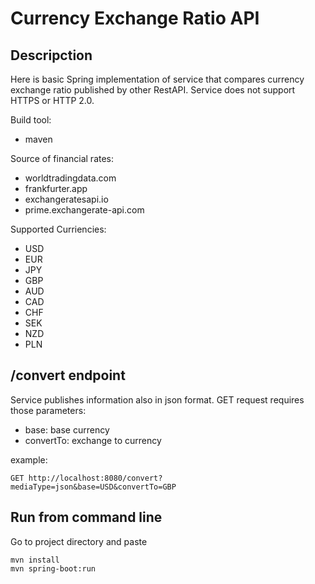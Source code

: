 # Currency Exchange Ratio API

## Descripction
Here is basic Spring implementation of service that compares currency exchange ratio published by other RestAPI. Service does not support HTTPS or HTTP 2.0.

Build tool:
- maven

Source of financial rates:
- worldtradingdata.com
- frankfurter.app
- exchangeratesapi.io
- prime.exchangerate-api.com

Supported Curriencies:
- USD
- EUR
- JPY
- GBP
- AUD
- CAD
- CHF
- SEK
- NZD
- PLN

## /convert endpoint

Service publishes information also in json format. GET request requires those parameters:
- base: base currency
- convertTo: exchange to currency

example:
```
GET http://localhost:8080/convert?mediaType=json&base=USD&convertTo=GBP
```

## Run from command line

Go to project directory and paste
```
mvn install
mvn spring-boot:run
```
